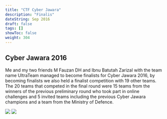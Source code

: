 ```yaml
---
title: "CTF Cyber Jawara"
description: "Finalis"
dateString: Sep 2016
draft: false
tags: []
showToc: false
weight: 304
--- 
```

## Cyber Jawara 2016

Me and my two friends M Fauzan DH and Ibnu Batutah Zarizal with the team name UltraTeam managed to become finalists for Cyber Jawara 2016, by becoming finalists we also held a finalist competition with 19 other teams.
<br>
The 20 teams that competed in the final round were 15 teams from the winners of the previous preliminary round who took part in online challenges and 5 invited teams including the previous Cyber Jawara champions and a team from the Ministry of Defence.

![](/achievement/cj2016/cj2016.jpg)
![](/achievement/cj2016/cj2016-2.jpg)